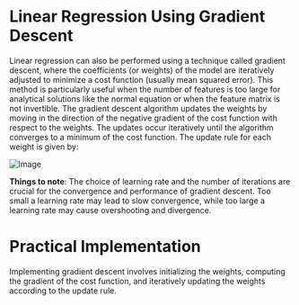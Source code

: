 # Linear Regression Using Gradient Descent
Linear regression can also be performed using a technique called gradient descent, where the coefficients (or weights) of the model are iteratively adjusted to minimize a cost function (usually mean squared error). This method is particularly useful when the number of features is too large for analytical solutions like the normal equation or when the feature matrix is not invertible. The gradient descent algorithm updates the weights by moving in the direction of the negative gradient of the cost function with respect to the weights. The updates occur iteratively until the algorithm converges to a minimum of the cost function. The update rule for each weight is given by:


![Image](//Easy/Linear%20Regression%20Using%20Gradient%20Descent/screenshot.png")


**Things to note**: The choice of learning rate and the number of iterations are crucial for the convergence and performance of gradient descent. Too small a learning rate may lead to slow convergence, while too large a learning rate may cause overshooting and divergence.

# Practical Implementation
Implementing gradient descent involves initializing the weights, computing the gradient of the cost function, and iteratively updating the weights according to the update rule.